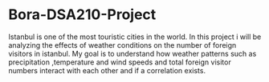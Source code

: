 # Bora-DSA210-Project

Istanbul is one of the most touristic cities in the world. In this project i will be analyzing the effects of weather conditions on the number of foreign visitors in istanbul. 
My goal is to understand how weather patterns such as precipitation ,temperature and wind speeds and total foreign visitor numbers interact with each other and if a correlation
exists.

